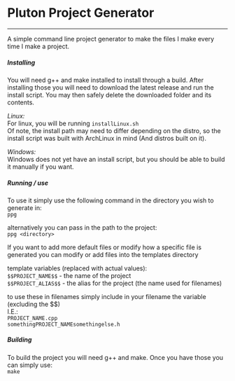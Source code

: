 # Pluton Project Generator
--------------------------

A simple command line project generator to make the files I make every time I
make a project.

##### Installing

You will need g++ and make installed to install through a build.  After
installing those you will need to download the latest release and run the
install script.  You may then safely delete the downloaded folder and its
contents.

*Linux:*  
For linux, you will be running ``installLinux.sh``  
Of note, the install path may need to differ depending on the distro, so the
install script was built with ArchLinux in mind (And distros built on it).  

*Windows:*  
Windows does not yet have an install script, but you should be able to build it
manually if you want.

##### Running / use

To use it simply use the following command in the directory you wish to generate
in:  
``ppg``

alternatively you can pass in the path to the project:  
``ppg <directory>``

If you want to add more default files or modify how a specific file is generated
you can modify or add files into the templates directory

template variables (replaced with actual values):  
``$$PROJECT_NAME$$`` - the name of the project  
``$$PROJECT_ALIAS$$`` - the alias for the project (the name used for filenames)

to use these in filenames simply include in your filename the variable
(excluding the $$)  
I.E.:   
``PROJECT_NAME.cpp``   
``somethingPROJECT_NAMEsomethingelse.h``

##### Building

To build the project you will need g++ and make.  Once you have those you can
simply use:   
``make``
